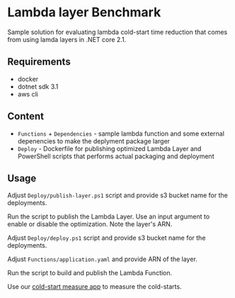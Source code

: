# Lambda layer Benchmark
Sample solution for evaluating lambda cold-start time reduction that comes from using lamda layers in .NET core 2.1.

## Requirements
* docker
* dotnet sdk 3.1
* aws cli

## Content
* `Functions` + `Dependencies` - sample lambda function and some external depenencies to make the deplyment package larger
* `Deploy` - Dockerfile for publishing optimized Lambda Layer and PowerShell scripts that performs actual packaging and deployment

## Usage
Adjust `Deploy/publish-layer.ps1` script and provide s3 bucket name for the deployments.

Run the script to publish the Lambda Layer. Use an input argument to enable or disable the optimization. Note the layer's ARN.   

Adjust `Deploy/deploy.ps1` script and provide s3 bucket name for the deployments.

Adjust `Functions/application.yaml` and provide ARN of the layer.

Run the script to build and publish the Lambda Function.

Use our [cold-start measure app](https://github.com/Rozchmurzeni/cold-start-measure) to measure the cold-starts.